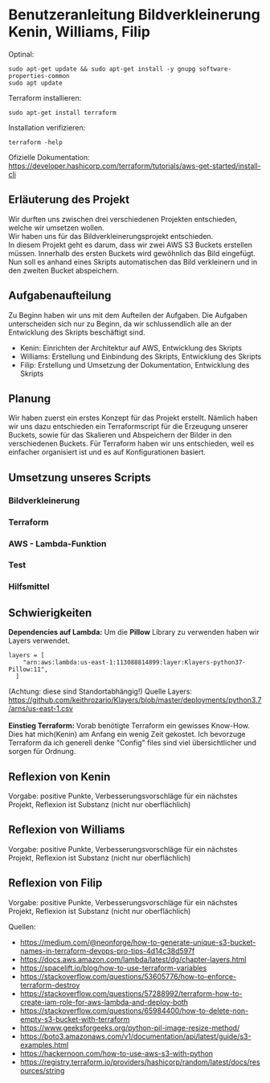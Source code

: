 # Benutzeranleitung Bildverkleinerung Kenin, Williams, Filip

Optinal:
```
sudo apt-get update && sudo apt-get install -y gnupg software-properties-common
sudo apt update
```
Terraform installieren:
```
sudo apt-get install terraform
```
Installation verifizieren:
```
terraform -help
```
Ofizielle Dokumentation: https://developer.hashicorp.com/terraform/tutorials/aws-get-started/install-cli

## Erläuterung des Projekt
Wir durften uns zwischen drei verschiedenen Projekten entschieden, welche wir umsetzen wollen. <br>
Wir haben uns für das Bildverkleinerungsprojekt entschieden.<br>
In diesem Projekt geht es darum, dass wir zwei AWS S3 Buckets erstellen müssen. Innerhalb des ersten Buckets wird gewöhnlich das Bild eingefügt.<br>
Nun soll es anhand eines Skripts automatischen das Bild verkleinern und in den zweiten Bucket abspeichern. <br>

## Aufgabenaufteilung
Zu Beginn haben wir uns mit dem Aufteilen der Aufgaben. Die Aufgaben unterscheiden sich nur zu Beginn, da wir schlussendlich alle an der Entwicklung des Skripts beschäftigt sind.
- Kenin: Einrichten der Architektur auf AWS, Entwicklung des Skripts
- Williams:  Erstellung und Einbindung des Skripts, Entwicklung des Skripts
- Filip: Erstellung und Umsetzung der Dokumentation, Entwicklung des Skripts

## Planung
Wir haben zuerst ein erstes Konzept für das Projekt erstellt.
Nämlich haben wir uns dazu entschieden ein Terraformscript für die Erzeugung unserer Buckets, sowie für das Skalieren und Abspeichern der Bilder in den verschiedenen Buckets.
Für Terraform haben wir uns entschieden, weil es einfacher organisiert ist und es auf Konfigurationen basiert.

## Umsetzung unseres Scripts
### Bildverkleinerung

### Terraform

### AWS - Lambda-Funktion

### Test

### Hilfsmittel

## Schwierigkeiten
**Dependencies auf Lambda:** Um die **Pillow** Library zu verwenden haben wir Layers verwendet. 
```
layers = [
    "arn:aws:lambda:us-east-1:113088814899:layer:Klayers-python37-Pillow:11",
  ]
  ```
(Achtung: diese sind Standortabhängig!)
Quelle Layers: https://github.com/keithrozario/Klayers/blob/master/deployments/python3.7/arns/us-east-1.csv <br> <br>
**Einstieg Terraform:** Vorab benötigte Terraform ein gewisses Know-How. Dies hat mich(Kenin) am Anfang ein wenig Zeit gekostet. Ich bevorzuge Terraform da ich generell denke "Config" files sind viel übersichtlicher und sorgen für Ordnung.

## Reflexion von Kenin
Vorgabe: positive Punkte, Verbesserungsvorschläge für ein nächstes Projekt, Reflexion ist Substanz (nicht nur oberflächlich)
## Reflexion von Williams
Vorgabe: positive Punkte, Verbesserungsvorschläge für ein nächstes Projekt, Reflexion ist Substanz (nicht nur oberflächlich)
## Reflexion von Filip
Vorgabe: positive Punkte, Verbesserungsvorschläge für ein nächstes Projekt, Reflexion ist Substanz (nicht nur oberflächlich)

Quellen:
- https://medium.com/@neonforge/how-to-generate-unique-s3-bucket-names-in-terraform-devops-pro-tips-4d14c38d597f
- https://docs.aws.amazon.com/lambda/latest/dg/chapter-layers.html
- https://spacelift.io/blog/how-to-use-terraform-variables
- https://stackoverflow.com/questions/53605776/how-to-enforce-terraform-destroy
- https://stackoverflow.com/questions/57288992/terraform-how-to-create-iam-role-for-aws-lambda-and-deploy-both
- https://stackoverflow.com/questions/65984400/how-to-delete-non-empty-s3-bucket-with-terraform
- https://www.geeksforgeeks.org/python-pil-image-resize-method/
- https://boto3.amazonaws.com/v1/documentation/api/latest/guide/s3-examples.html
- https://hackernoon.com/how-to-use-aws-s3-with-python
- https://registry.terraform.io/providers/hashicorp/random/latest/docs/resources/string
